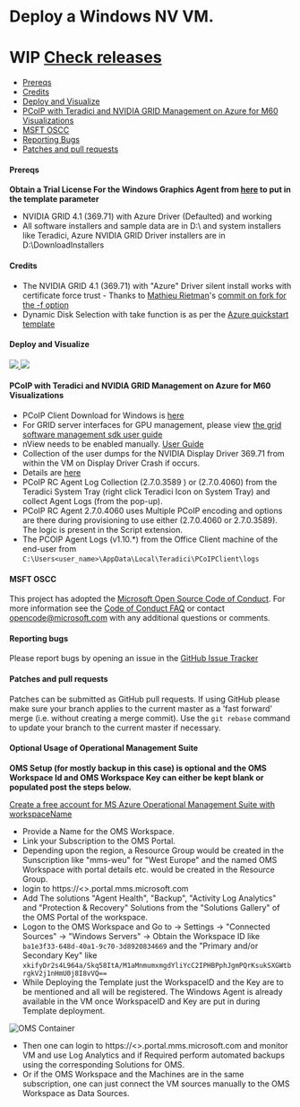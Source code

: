 # Deploy a Windows NV VM.
# **WIP** [Check releases](https://github.com/Azure/azure-accessplatform-windows-gpu/tags)
* [Prereqs](#prereqs)
* [Credits](#credits)
* [Deploy and Visualize](#deploy-and-visualize)
* [PCoIP with Teradici and NVIDIA GRID Management on Azure for M60 Visualizations](#pcoip-with-teradici-and-nvidia-grid-management-on-azure-for-m60-visualizations)
* [MSFT OSCC](#msft-oscc)
* [Reporting Bugs](#reporting-bugs)
* [Patches and pull requests](#patches-and-pull-requests)

#### Prereqs
**Obtain a Trial License For the Windows Graphics Agent from [here](http://connect.teradici.com/cas-trial) to put in the template parameter**

* NVIDIA GRID 4.1 (369.71) with Azure Driver (Defaulted) and working
* All software installers and sample data are in D:\ and system installers like Teradici, Azure NVIDIA GRID Driver installers are in D:\DownloadInstallers

#### Credits
* The NVIDIA GRID 4.1 (369.71) with "Azure" Driver silent install works with certificate force trust - Thanks to [Mathieu Rietman](https://github.com/MathieuRietman)'s [commit on fork for the -f option](https://github.com/MathieuRietman/azure-accessplatform-windows-gpu/commit/a6bc42bc6936a75200f4d968d31ae0de00fe4e97)
* Dynamic Disk Selection with take function is as per the [Azure quickstart template](https://github.com/Azure/azure-quickstart-templates/tree/master/201-vm-dynamic-data-disks-selection)

#### Deploy and Visualize
<a href="https://portal.azure.com/#create/Microsoft.Template/uri/https%3A%2F%2Fraw.githubusercontent.com%2FAzure%2Fazure-accessplatform-windows-gpu%2Fmaster%2Fazuredeploy.json" target="_blank">
    <img src="http://azuredeploy.net/deploybutton.png"/>
</a>
<a href="http://armviz.io/#/?load=https%3A%2F%2Fraw.githubusercontent.com%2FAzure%2Fazure-accessplatform-windows-gpu%2Fmaster%2Fazuredeploy.json" target="_blank">
    <img src="http://armviz.io/visualizebutton.png"/>
</a>

#### PCoIP with Teradici and NVIDIA GRID Management on Azure for M60 Visualizations
* PCoIP Client Download for Windows is [here](http://teradici.com/swclient-windows)
* For GRID server interfaces for GPU management, please view [the grid software management sdk user guide](https://tdcm16sg112leo8193ls102.blob.core.windows.net/tdcm16sg112leo8193ls102/367.43-369.17-grid-software-management-sdk-user-guide.pdf)
* nView needs to be enabled manually. [User Guide](http://www.nvidia.com/content/quadro/pdf/nView-user-guide.pdf)
* Collection of the user dumps for the NVIDIA Display Driver 369.71  from within the VM on Display Driver Crash if occurs.
 * Details are [here](http://nvidia.custhelp.com/app/answers/detail/a_id/3335/~/tdr-(timeout-detection-and-recovery)-and-collecting-dump-files) 
* PCoIP RC Agent Log Collection (2.7.0.3589 ) or (2.7.0.4060) from the Teradici System Tray (right click Teradici Icon on System Tray) and collect Agent Logs (from the pop-up).
 * PCoIP RC Agent 2.7.0.4060 uses Multiple PCoIP encoding and options are there during provisioning to use either (2.7.0.4060 or 2.7.0.3589). The logic is present in the Script extension.
* The PCOIP Agent Logs (v1.10.*) from the Office Client machine of the end-user from <code>C:\Users<user_name>\AppData\Local\Teradici\PCoIPClient\logs</code>

#### MSFT OSCC
This project has adopted the [Microsoft Open Source Code of Conduct](https://opensource.microsoft.com/codeofconduct/).
For more information see the [Code of Conduct FAQ](https://opensource.microsoft.com/codeofconduct/faq/) or contact [opencode@microsoft.com](mailto:opencode@microsoft.com) with any additional questions or comments.

#### Reporting bugs

Please report bugs  by opening an issue in the [GitHub Issue Tracker](https://github.com/Azure/azure-accessplatform-windows-gpu/issues)

#### Patches and pull requests

Patches can be submitted as GitHub pull requests. If using GitHub please make sure your branch applies to the current master as a 'fast forward' merge (i.e. without creating a merge commit). Use the `git rebase` command to update your branch to the current master if necessary.

#### Optional Usage of Operational Management Suite
**OMS Setup (for mostly backup in this case) is optional and the OMS Workspace Id and OMS Workspace Key can either be kept blank or populated post the steps below.**

[Create a free account for MS Azure Operational Management Suite with workspaceName](https://login.mms.microsoft.com/signin.aspx?signUp=on&ref=ms_mms)

* Provide a Name for the OMS Workspace.
* Link your Subscription to the OMS Portal.
* Depending upon the region, a Resource Group would be created in the Sunscription like "mms-weu" for "West Europe" and the named OMS Workspace with portal details etc. would be created in the Resource Group.
* login to https://<<OMSWorkspaceName>>.portal.mms.microsoft.com 
* Add The solutions "Agent Health", "Backup", "Activity Log Analytics" and "Protection & Recovery"  Solutions from the "Solutions Gallery" of the OMS Portal of the workspace.
* Logon to the OMS Workspace and Go to -> Settings -> "Connected Sources"  -> "Windows Servers" -> Obtain the Workspace ID like <code>ba1e3f33-648d-40a1-9c70-3d8920834669</code> and the "Primary and/or Secondary Key" like <code>xkifyDr2s4L964a/Skq58ItA/M1aMnmumxmgdYliYcC2IPHBPphJgmPQrKsukSXGWtbrgkV2j1nHmU0j8I8vVQ==</code>
* While Deploying the Template just the WorkspaceID and the Key are to be mentioned and all will be registered. The Windows Agent is already available in the VM once WorkspaceID and Key are put in during Template deployment.

![OMS Container](https://docs.microsoft.com/en-us/azure/log-analytics/media/log-analytics-windows-agents/oms-direct-agent-connected-sources.png)

* Then one can login to https://<<OMSWorkspaceName>>.portal.mms.microsoft.com  and monitor VM and use Log Analytics and if Required perform automated backups using the corresponding Solutions for OMS.
 * Or if the OMS Workspace and the Machines are in the same subscription, one can just connect the VM sources manually to the OMS Workspace as Data Sources.
